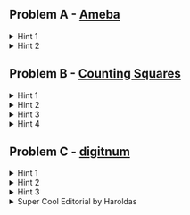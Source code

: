 ## Problem A - [Ameba](https://atcoder.jp/contests/abc274/tasks/abc274_c)
<details>
<summary>Hint 1</summary>
Amoeba A sub i splits into ameobas 2i and 2i + 1. In other words, the index of the value in the input (i) indicates which new amoeba it splits into, and the value given in the input (A sub i) indicates the original amoeba that it splits from.
</details>
<details>
<summary>Hint 2</summary>
The children amoeba that the parent amoeba are one generation down the line from the original amoeba, so their generation is equal to the generation of the parent amoeba + 1.
</details>

## Problem B - [Counting Squares](https://atcoder.jp/contests/abc275/tasks/abc275_c)

<details>
<summary>Hint 1</summary>
Given 2 points, we can find 2 other points that are needed to make a square.
</details>
<details>
<summary>Hint 2</summary>
The input size is so small (10 * 10 = 100 points) that it is possible to iterate over every set of two points.
</details>
<details>
<summary>Hint 3</summary>
The two other points can be found using the difference in x and y between the first two points (probably fiddle around with this on paper, I'm not sure how to explain the process). There's actually two different sets of two points that will complete the square, depending on whether you rotate the original line segment clockwise or counterclockwise.
</details>
<details>
<summary>Hint 4</summary>
Make sure you aren't counting the same square multiple times.
</details>

## Problem C - [digitnum](https://atcoder.jp/contests/abc238/tasks/abc238_c)

<details>
<summary>Hint 1</summary>
  
f(1) = 1, f(2) = 2, f(3) = 3 etc... f(9) = 9, so the sum of all f(x) from x=1 to x=9 is equal to 1+2+3...+9. This can be found using the formula for the sum of an arithmetic sequence: (lowest number + highest number) * (number of numbers in the sequence / 2). Substituting in the values for this case, it would look like (1 + 9) * (9 / 2) = 45.
  
</details>

<details>
<summary>Hint 2</summary>
  
f(1) = 1, f(10) = 1, f(100) = 1, f(1000) = 1, f(10000) = 1, etc...
</details>

<details>
<summary>Hint 3</summary>
  
Sample case 2 (where n=238) can be broken down like this: the sum of all f(x) from x=1 to x=9 + the sum of all f(x) from x=10 to x=99 + the sum of all f(x) from x=100 to x=238.
  
</details>

<details>
<summary>Super Cool Editorial by Haroldas</summary>
 
You essentially are trying to add a summation of "n" for each digit range you have

Lets say i have the number 173
You have to add the sum of 1-9, then 10-99 (but theyre offset by 9 to be 1-90), then finally 100-173 (offset by 99, so 1-74)

Essentially you can use the sum of an arithmetic series formula to accomplish the goal, but you can think of it instead in terms of the properties of summation
This is derived from Sn = n/2 * (an + a0)
  
This is a fundamental calculation for digitnum because it reduces the entire thing to near O(1) (with a very uncostly loop - we'll get to that)
So for our precious number 173, you can think of f(1)...f(9) to be like this:

Now the cool part is that up until the actual number of digits of our num (173), it really is just 9 x 10^(i) (if i starts at 0)
and so you just add this to your sum, so for 273 you have something like:
9/2 * 10 + 90/2 * 91
because your total number of digits is 3, so you can calculate sum up till 2
after that point, you just have to understand that for each number you must offset it by a large number of repeating 9's, kind of like the earlier example of 10 to 99, you subtract by 9 to get 1-90 
or like 100 to 999, you subtract by 99 to get 1-900, etc.

of course calculating that sucks, but you can also see it as 10^(n digits - 1) - 1 
therefore you can easily calculate it as (173 - 10^2 + 1 )/2 * (173 - 10^2 + 2) 
(which is really just saying (173 - 99)/2 * ((173 - 99) + 1), looking like our sum of an arithmetic series)
this is basically the digit num formula:

For each number of digits increasing until the total number of digits - 1: do (9 * 10^(i))/2 * (9 * 10^(i) + 1)

For the last calculation: do (value - 10^(size-1) + 1)/2 * (val - 10^(size-1) + 2)
then do ur fancy modulus
 
</details>
